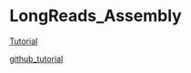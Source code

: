 # LongReads_Assembly

[Tutorial](https://timkahlke.github.io/LongRead_tutorials/)

[github_tutorial](https://github.com/rrwick/Unicycler)



